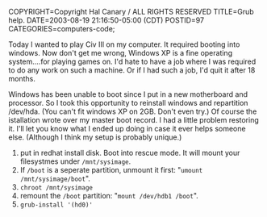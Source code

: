 COPYRIGHT=Copyright Hal Canary / ALL RIGHTS RESERVED
TITLE=Grub help.
DATE=2003-08-19 21:16:50-05:00 (CDT)
POSTID=97
CATEGORIES=computers-code;

Today I wanted to play Civ III on my computer. It required booting into windows. Now don't get me wrong, Windows XP is a fine operating system....for playing games on. I'd hate to have a job where I was required to do any work on such a machine. Or if I had such a job, I'd quit it after 18 months.

Windows has been unable to boot since I put in a new motherboard and processor. So I took this opportunity to reinstall windows and repartition /dev/hda. (You can't fit windows XP on 2GB. Don't even try.) Of course the istallation wrote over my master boot record. I had a little problem restoring it. I'll let you know what I ended up doing in case it ever helps someone else. (Although I think my setup is probably unique.)

1.  put in redhat install disk. Boot into rescue mode. It will mount your filesystmes under `/mnt/sysimage`.
2.  If `/boot` is a seperate partition, unmount it first: "`umount /mnt/sysimage/boot`".
3.  `chroot /mnt/sysimage`
4.  remount the `/boot` partition: "`mount /dev/hdb1 /boot`".
5.  `grub-install '(hd0)'`
